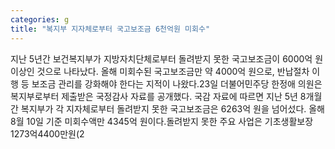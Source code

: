 ```yaml
---
categories: g
title: "복지부 지자체로부터 국고보조금 6천억원 미회수"
---
```

지난 5년간 보건복지부가 지방자치단체로부터 돌려받지 못한 국고보조금이 6000억 원 이상인 것으로 나타났다. 올해 미회수된 국고보조금만 약 4000억 원으로, 반납절차 이행 등 보조금 관리를 강화해야 한다는 지적이 나왔다.23일 더불어민주당 한정애 의원은 복지부로부터 제출받은 국정감사 자료를 공개했다. 국감 자료에 따르면 지난 5년 8개월간 복지부가 각 지자체로부터 돌려받지 못한 국고보조금은 6263억 원을 넘어섰다. 올해 8월 10일 기준 미회수액만 4345억 원이다.돌려받지 못한 주요 사업은 기초생활보장 1273억4400만원(2